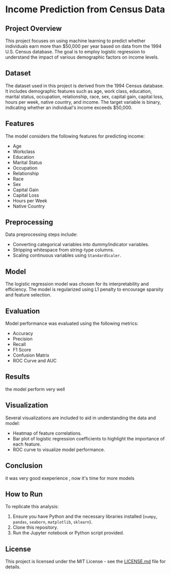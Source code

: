 # Income Prediction from Census Data

## Project Overview
This project focuses on using machine learning to predict whether individuals earn more than $50,000 per year based on data from the 1994 U.S. Census database. The goal is to employ logistic regression to understand the impact of various demographic factors on income levels.

## Dataset
The dataset used in this project is derived from the 1994 Census database. It includes demographic features such as age, work class, education, marital status, occupation, relationship, race, sex, capital gain, capital loss, hours per week, native country, and income. The target variable is binary, indicating whether an individual's income exceeds $50,000.

## Features
The model considers the following features for predicting income:
- Age
- Workclass
- Education
- Marital Status
- Occupation
- Relationship
- Race
- Sex
- Capital Gain
- Capital Loss
- Hours per Week
- Native Country

## Preprocessing
Data preprocessing steps include:
- Converting categorical variables into dummy/indicator variables.
- Stripping whitespace from string-type columns.
- Scaling continuous variables using `StandardScaler`.

## Model
The logistic regression model was chosen for its interpretability and efficiency. The model is regularized using L1 penalty to encourage sparsity and feature selection.

## Evaluation
Model performance was evaluated using the following metrics:
- Accuracy
- Precision
- Recall
- F1 Score
- Confusion Matrix
- ROC Curve and AUC

## Results
the model perform very well 

## Visualization
Several visualizations are included to aid in understanding the data and model:
- Heatmap of feature correlations.
- Bar plot of logistic regression coefficients to highlight the importance of each feature.
- ROC curve to visualize model performance.

## Conclusion
it was very good exeperience , now it's time for more models 

## How to Run
To replicate this analysis:
1. Ensure you have Python and the necessary libraries installed (`numpy`, `pandas`, `seaborn`, `matplotlib`, `sklearn`).
2. Clone this repository.
3. Run the Jupyter notebook or Python script provided.

## License
This project is licensed under the MIT License - see the [LICENSE.md](LICENSE.md) file for details.
